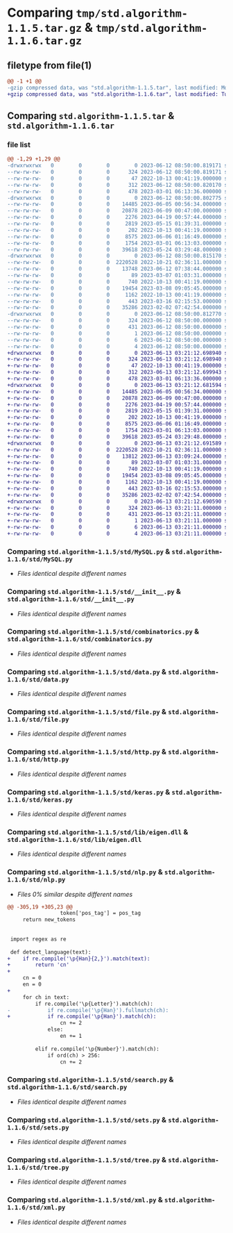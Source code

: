 # Comparing `tmp/std.algorithm-1.1.5.tar.gz` & `tmp/std.algorithm-1.1.6.tar.gz`

## filetype from file(1)

```diff
@@ -1 +1 @@
-gzip compressed data, was "std.algorithm-1.1.5.tar", last modified: Mon Jun 12 08:50:00 2023, max compression
+gzip compressed data, was "std.algorithm-1.1.6.tar", last modified: Tue Jun 13 03:21:12 2023, max compression
```

## Comparing `std.algorithm-1.1.5.tar` & `std.algorithm-1.1.6.tar`

### file list

```diff
@@ -1,29 +1,29 @@
-drwxrwxrwx   0        0        0        0 2023-06-12 08:50:00.819171 std.algorithm-1.1.5/
--rw-rw-rw-   0        0        0      324 2023-06-12 08:50:00.819171 std.algorithm-1.1.5/PKG-INFO
--rw-rw-rw-   0        0        0       47 2022-10-13 00:41:19.000000 std.algorithm-1.1.5/README.md
--rw-rw-rw-   0        0        0      312 2023-06-12 08:50:00.820170 std.algorithm-1.1.5/setup.cfg
--rw-rw-rw-   0        0        0      478 2023-03-01 06:13:36.000000 std.algorithm-1.1.5/setup.py
-drwxrwxrwx   0        0        0        0 2023-06-12 08:50:00.802775 std.algorithm-1.1.5/std/
--rw-rw-rw-   0        0        0    14485 2023-06-05 00:56:34.000000 std.algorithm-1.1.5/std/MySQL.py
--rw-rw-rw-   0        0        0    20878 2023-06-09 00:47:00.000000 std.algorithm-1.1.5/std/__init__.py
--rw-rw-rw-   0        0        0     2276 2023-04-19 00:57:44.000000 std.algorithm-1.1.5/std/combinatorics.py
--rw-rw-rw-   0        0        0     2819 2023-05-15 01:39:31.000000 std.algorithm-1.1.5/std/data.py
--rw-rw-rw-   0        0        0      202 2022-10-13 00:41:19.000000 std.algorithm-1.1.5/std/error.py
--rw-rw-rw-   0        0        0     8575 2023-06-06 01:16:49.000000 std.algorithm-1.1.5/std/file.py
--rw-rw-rw-   0        0        0     1754 2023-03-01 06:13:03.000000 std.algorithm-1.1.5/std/http.py
--rw-rw-rw-   0        0        0    39618 2023-05-24 03:29:48.000000 std.algorithm-1.1.5/std/keras.py
-drwxrwxrwx   0        0        0        0 2023-06-12 08:50:00.815170 std.algorithm-1.1.5/std/lib/
--rw-rw-rw-   0        0        0  2220528 2022-10-21 02:36:11.000000 std.algorithm-1.1.5/std/lib/eigen.dll
--rw-rw-rw-   0        0        0    13748 2023-06-12 07:38:44.000000 std.algorithm-1.1.5/std/nlp.py
--rw-rw-rw-   0        0        0       89 2023-03-07 01:03:31.000000 std.algorithm-1.1.5/std/regexp.py
--rw-rw-rw-   0        0        0      740 2022-10-13 00:41:19.000000 std.algorithm-1.1.5/std/search.py
--rw-rw-rw-   0        0        0    19454 2023-03-08 09:05:45.000000 std.algorithm-1.1.5/std/sets.py
--rw-rw-rw-   0        0        0     1162 2022-10-13 00:41:19.000000 std.algorithm-1.1.5/std/tree.py
--rw-rw-rw-   0        0        0      443 2023-03-16 02:15:53.000000 std.algorithm-1.1.5/std/unicode.py
--rw-rw-rw-   0        0        0    35286 2023-02-02 07:42:54.000000 std.algorithm-1.1.5/std/xml.py
-drwxrwxrwx   0        0        0        0 2023-06-12 08:50:00.812770 std.algorithm-1.1.5/std.algorithm.egg-info/
--rw-rw-rw-   0        0        0      324 2023-06-12 08:50:00.000000 std.algorithm-1.1.5/std.algorithm.egg-info/PKG-INFO
--rw-rw-rw-   0        0        0      431 2023-06-12 08:50:00.000000 std.algorithm-1.1.5/std.algorithm.egg-info/SOURCES.txt
--rw-rw-rw-   0        0        0        1 2023-06-12 08:50:00.000000 std.algorithm-1.1.5/std.algorithm.egg-info/dependency_links.txt
--rw-rw-rw-   0        0        0        6 2023-06-12 08:50:00.000000 std.algorithm-1.1.5/std.algorithm.egg-info/requires.txt
--rw-rw-rw-   0        0        0        4 2023-06-12 08:50:00.000000 std.algorithm-1.1.5/std.algorithm.egg-info/top_level.txt
+drwxrwxrwx   0        0        0        0 2023-06-13 03:21:12.698940 std.algorithm-1.1.6/
+-rw-rw-rw-   0        0        0      324 2023-06-13 03:21:12.698940 std.algorithm-1.1.6/PKG-INFO
+-rw-rw-rw-   0        0        0       47 2022-10-13 00:41:19.000000 std.algorithm-1.1.6/README.md
+-rw-rw-rw-   0        0        0      312 2023-06-13 03:21:12.699943 std.algorithm-1.1.6/setup.cfg
+-rw-rw-rw-   0        0        0      478 2023-03-01 06:13:36.000000 std.algorithm-1.1.6/setup.py
+drwxrwxrwx   0        0        0        0 2023-06-13 03:21:12.681594 std.algorithm-1.1.6/std/
+-rw-rw-rw-   0        0        0    14485 2023-06-05 00:56:34.000000 std.algorithm-1.1.6/std/MySQL.py
+-rw-rw-rw-   0        0        0    20878 2023-06-09 00:47:00.000000 std.algorithm-1.1.6/std/__init__.py
+-rw-rw-rw-   0        0        0     2276 2023-04-19 00:57:44.000000 std.algorithm-1.1.6/std/combinatorics.py
+-rw-rw-rw-   0        0        0     2819 2023-05-15 01:39:31.000000 std.algorithm-1.1.6/std/data.py
+-rw-rw-rw-   0        0        0      202 2022-10-13 00:41:19.000000 std.algorithm-1.1.6/std/error.py
+-rw-rw-rw-   0        0        0     8575 2023-06-06 01:16:49.000000 std.algorithm-1.1.6/std/file.py
+-rw-rw-rw-   0        0        0     1754 2023-03-01 06:13:03.000000 std.algorithm-1.1.6/std/http.py
+-rw-rw-rw-   0        0        0    39618 2023-05-24 03:29:48.000000 std.algorithm-1.1.6/std/keras.py
+drwxrwxrwx   0        0        0        0 2023-06-13 03:21:12.691589 std.algorithm-1.1.6/std/lib/
+-rw-rw-rw-   0        0        0  2220528 2022-10-21 02:36:11.000000 std.algorithm-1.1.6/std/lib/eigen.dll
+-rw-rw-rw-   0        0        0    13812 2023-06-13 03:09:24.000000 std.algorithm-1.1.6/std/nlp.py
+-rw-rw-rw-   0        0        0       89 2023-03-07 01:03:31.000000 std.algorithm-1.1.6/std/regexp.py
+-rw-rw-rw-   0        0        0      740 2022-10-13 00:41:19.000000 std.algorithm-1.1.6/std/search.py
+-rw-rw-rw-   0        0        0    19454 2023-03-08 09:05:45.000000 std.algorithm-1.1.6/std/sets.py
+-rw-rw-rw-   0        0        0     1162 2022-10-13 00:41:19.000000 std.algorithm-1.1.6/std/tree.py
+-rw-rw-rw-   0        0        0      443 2023-03-16 02:15:53.000000 std.algorithm-1.1.6/std/unicode.py
+-rw-rw-rw-   0        0        0    35286 2023-02-02 07:42:54.000000 std.algorithm-1.1.6/std/xml.py
+drwxrwxrwx   0        0        0        0 2023-06-13 03:21:12.690590 std.algorithm-1.1.6/std.algorithm.egg-info/
+-rw-rw-rw-   0        0        0      324 2023-06-13 03:21:11.000000 std.algorithm-1.1.6/std.algorithm.egg-info/PKG-INFO
+-rw-rw-rw-   0        0        0      431 2023-06-13 03:21:11.000000 std.algorithm-1.1.6/std.algorithm.egg-info/SOURCES.txt
+-rw-rw-rw-   0        0        0        1 2023-06-13 03:21:11.000000 std.algorithm-1.1.6/std.algorithm.egg-info/dependency_links.txt
+-rw-rw-rw-   0        0        0        6 2023-06-13 03:21:11.000000 std.algorithm-1.1.6/std.algorithm.egg-info/requires.txt
+-rw-rw-rw-   0        0        0        4 2023-06-13 03:21:11.000000 std.algorithm-1.1.6/std.algorithm.egg-info/top_level.txt
```

### Comparing `std.algorithm-1.1.5/std/MySQL.py` & `std.algorithm-1.1.6/std/MySQL.py`

 * *Files identical despite different names*

### Comparing `std.algorithm-1.1.5/std/__init__.py` & `std.algorithm-1.1.6/std/__init__.py`

 * *Files identical despite different names*

### Comparing `std.algorithm-1.1.5/std/combinatorics.py` & `std.algorithm-1.1.6/std/combinatorics.py`

 * *Files identical despite different names*

### Comparing `std.algorithm-1.1.5/std/data.py` & `std.algorithm-1.1.6/std/data.py`

 * *Files identical despite different names*

### Comparing `std.algorithm-1.1.5/std/file.py` & `std.algorithm-1.1.6/std/file.py`

 * *Files identical despite different names*

### Comparing `std.algorithm-1.1.5/std/http.py` & `std.algorithm-1.1.6/std/http.py`

 * *Files identical despite different names*

### Comparing `std.algorithm-1.1.5/std/keras.py` & `std.algorithm-1.1.6/std/keras.py`

 * *Files identical despite different names*

### Comparing `std.algorithm-1.1.5/std/lib/eigen.dll` & `std.algorithm-1.1.6/std/lib/eigen.dll`

 * *Files identical despite different names*

### Comparing `std.algorithm-1.1.5/std/nlp.py` & `std.algorithm-1.1.6/std/nlp.py`

 * *Files 0% similar despite different names*

```diff
@@ -305,19 +305,23 @@
                 token['pos_tag'] = pos_tag
     return new_tokens
 
 
 import regex as re
 
 def detect_language(text):
+    if re.compile('\p{Han}{2,}').match(text):
+        return 'cn'
+
     cn = 0
     en = 0
+
     for ch in text:
         if re.compile('\p{Letter}').match(ch):
-            if re.compile('\p{Han}').fullmatch(ch):
+            if re.compile('\p{Han}').match(ch):
                 cn += 2
             else:
                 en += 1    
 
         elif re.compile('\p{Number}').match(ch):
             if ord(ch) > 256:
                 cn += 2
```

### Comparing `std.algorithm-1.1.5/std/search.py` & `std.algorithm-1.1.6/std/search.py`

 * *Files identical despite different names*

### Comparing `std.algorithm-1.1.5/std/sets.py` & `std.algorithm-1.1.6/std/sets.py`

 * *Files identical despite different names*

### Comparing `std.algorithm-1.1.5/std/tree.py` & `std.algorithm-1.1.6/std/tree.py`

 * *Files identical despite different names*

### Comparing `std.algorithm-1.1.5/std/xml.py` & `std.algorithm-1.1.6/std/xml.py`

 * *Files identical despite different names*

